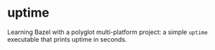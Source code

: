 # uptime

Learning Bazel with a polyglot multi-platform project: a simple `uptime` executable that prints uptime in seconds.

